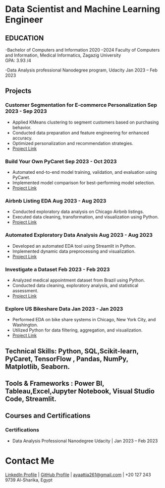 #  Data Scientist and Machine Learning Engineer 

## EDUCATION	
  -Bachelor of Computers and Information 		                   2020 –2024
     Faculty of Computers and Information, Medical Informatics, Zagazig University	    
        GPA: 3.93 /4

   -Data Analysis professional Nanodegree program, Udacity		     Jan 2023 –	Feb 2023	
  
## Projects
### Customer Segmentation for E-commerce Personalization       Sep 2023 - Sep 2023
- Applied KMeans clustering to segment customers based on purchasing behavior.
- Conducted data preparation and feature engineering for enhanced accuracy.
- Optimized personalization and recommendation strategies.
- [Project Link](https://github.com/AyaAttia20/unsupervised_project_customer_segmentation)
  
### Build Your Own PyCaret                                      Sep 2023 - Oct 2023
- Automated end-to-end model training, validation, and evaluation using PyCaret.
- Implemented model comparison for best-performing model selection.
- [Project Link](https://projectcourse4.streamlit.app/)
  
### Airbnb Listing EDA                                         Aug 2023 - Aug 2023
- Conducted exploratory data analysis on Chicago Airbnb listings.
- Executed data cleaning, transformation, and visualization using Python.
- [Project Link](https://github.com/AyaAttia20/Airbnb_Chicago_EDA)
  
### Automated Exploratory Data Analysis                         Aug 2023 - Aug 2023
- Developed an automated EDA tool using Streamlit in Python.
- Implemented dynamic data preprocessing and visualization.
- [Project Link](https://edaproject-nslkpbdjpr8yywoxbqfivg.streamlit.app/)
  
### Investigate a Dataset                                        Feb 2023 - Feb 2023
- Analyzed medical appointment dataset from Brazil using Python.
- Conducted data cleaning, exploratory analysis, and statistical assessment.
- [Project Link](https://github.com/AyaAttia20/-Investigate-a-Dataset-Database_No_show_appointments-)

### Explore US Bikeshare Data                                     Jan 2023 - Jan 2023
- Performed EDA on bike share systems in Chicago, New York City, and Washington.
- Utilized Python for data filtering, aggregation, and visualization.
- [Project Link](https://github.com/AyaAttia20/-Explore-US-Bikeshare-Data)

## Technical Skills: Python, SQL,Scikit-learn, PyCaret, TensorFlow , Pandas, NumPy, Matplotlib, Seaborn.
## Tools & Frameworks : Power BI, Tableau,Excel,Jupyter Notebook, Visual Studio Code, Streamlit.

## Courses and Certifications
### Certifications
- Data Analysis Professional Nanodegree  Udacity | Jan 2023 – Feb 2023



# Contact Me
[LinkedIn Profile](https://www.linkedin.com/in/aya-attia-data-analyst) | [GitHub Profile](https://github.com/AyaAttia20) | ayaattia261@gmail.com | +20 127 243 9739
Al-Sharika, Egypt

